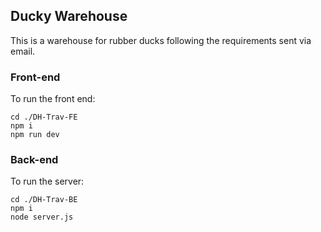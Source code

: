 ## Ducky Warehouse

This is a warehouse for rubber ducks following the requirements sent via email. 

### Front-end
To run the front end:
```
cd ./DH-Trav-FE
npm i
npm run dev
```

### Back-end
To run the server:
```
cd ./DH-Trav-BE
npm i
node server.js
```
